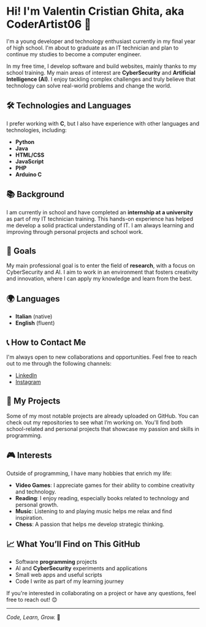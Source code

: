 # Hi! I'm Valentin Cristian Ghita, aka CoderArtist06 👋

I'm a young developer and technology enthusiast currently in my final year of high school. I'm about to graduate as an IT technician and plan to continue my studies to become a computer engineer.

In my free time, I develop software and build websites, mainly thanks to my school training. My main areas of interest are **CyberSecurity** and **Artificial Intelligence (AI)**. I enjoy tackling complex challenges and truly believe that technology can solve real-world problems and change the world.

## 🛠 Technologies and Languages
I prefer working with **C**, but I also have experience with other languages and technologies, including:
- **Python**
- **Java**
- **HTML/CSS**
- **JavaScript**
- **PHP**
- **Arduino C**

## 📚 Background
I am currently in school and have completed an **internship at a university** as part of my IT technician training. This hands-on experience has helped me develop a solid practical understanding of IT. I am always learning and improving through personal projects and school work.

## 🚀 Goals
My main professional goal is to enter the field of **research**, with a focus on CyberSecurity and AI. I aim to work in an environment that fosters creativity and innovation, where I can apply my knowledge and learn from the best.

## 🌍 Languages
- **Italian** (native)
- **English** (fluent)

## 📞 How to Contact Me
I'm always open to new collaborations and opportunities. Feel free to reach out to me through the following channels:
- [LinkedIn](https://www.linkedin.com/in/valentin-cristian-ghita-421b78330/)
- [Instagram](https://www.instagram.com/coderartist06?igsh=aHN4ZmV4cmpoeGVw)

## 📂 My Projects
Some of my most notable projects are already uploaded on GitHub. You can check out my repositories to see what I’m working on. You'll find both school-related and personal projects that showcase my passion and skills in programming.

## 🎮 Interests
Outside of programming, I have many hobbies that enrich my life:
- **Video Games**: I appreciate games for their ability to combine creativity and technology.
- **Reading**: I enjoy reading, especially books related to technology and personal growth.
- **Music**: Listening to and playing music helps me relax and find inspiration.
- **Chess**: A passion that helps me develop strategic thinking.

## 📈 What You’ll Find on This GitHub
- Software **programming** projects
- AI and **CyberSecurity** experiments and applications
- Small web apps and useful scripts
- Code I write as part of my learning journey

If you're interested in collaborating on a project or have any questions, feel free to reach out! 😊

---

*Code, Learn, Grow.* 🚀

<!---
CoderArtist06/CoderArtist06 is a ✨ special ✨ repository because its `README.md` (this file) appears on your GitHub profile.
You can click the Preview link to take a look at your changes.
--->
